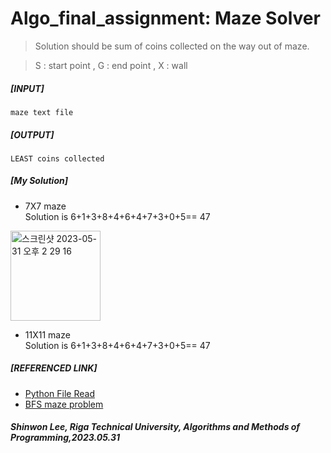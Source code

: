 # Algo_final_assignment: Maze Solver

> Solution should be sum of coins collected on the way out of maze.

> S : start point  ,     G : end point  ,     X : wall<br/>


##### [INPUT]
    maze text file
##### [OUTPUT]
    LEAST coins collected

##### [My Solution]

* 7X7 maze</br>
    Solution is  6+1+3+8+4+6+4+7+3+0+5== 47
<img width="144" alt="스크린샷 2023-05-31 오후 2 29 16" src="https://github.com/LeeShinwon/Algo_final_assignment/assets/82192923/f1e64f59-d28c-4036-be7b-e003db553e51">

* 11X11 maze</br>
    Solution is  6+1+3+8+4+6+4+7+3+0+5== 47


##### [REFERENCED LINK]
* [Python File Read](https://wikidocs.net/26)
* [BFS maze problem](https://github.com/ndb796/python-for-coding-test/blob/master/5/11.py)



##### Shinwon Lee, Riga Technical University, Algorithms and Methods of Programming,2023.05.31
